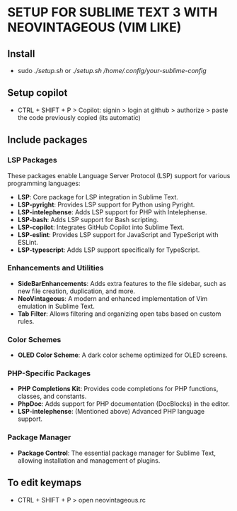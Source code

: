 # SETUP FOR SUBLIME TEXT 3 WITH NEOVINTAGEOUS (VIM LIKE)

## Install

- sudo _./setup.sh_ or _./setup.sh /home/.config/your-sublime-config_

## Setup copilot

- CTRL + SHIFT + P > Copilot: signin > login at github > authorize > paste the code previously copied (its automatic)

## Include packages


### **LSP Packages**
These packages enable Language Server Protocol (LSP) support for various programming languages:
- **LSP**: Core package for LSP integration in Sublime Text.
- **LSP-pyright**: Provides LSP support for Python using Pyright.
- **LSP-intelephense**: Adds LSP support for PHP with Intelephense.
- **LSP-bash**: Adds LSP support for Bash scripting.
- **LSP-copilot**: Integrates GitHub Copilot into Sublime Text.
- **LSP-eslint**: Provides LSP support for JavaScript and TypeScript with ESLint.
- **LSP-typescript**: Adds LSP support specifically for TypeScript.

### **Enhancements and Utilities**
- **SideBarEnhancements**: Adds extra features to the file sidebar, such as new file creation, duplication, and more.
- **NeoVintageous**: A modern and enhanced implementation of Vim emulation in Sublime Text.
- **Tab Filter**: Allows filtering and organizing open tabs based on custom rules.

### **Color Schemes**
- **OLED Color Scheme**: A dark color scheme optimized for OLED screens.

### **PHP-Specific Packages**
- **PHP Completions Kit**: Provides code completions for PHP functions, classes, and constants.
- **PhpDoc**: Adds support for PHP documentation (DocBlocks) in the editor.
- **LSP-intelephense**: (Mentioned above) Advanced PHP language support.

### **Package Manager**
- **Package Control**: The essential package manager for Sublime Text, allowing installation and management of plugins.

## To edit keymaps

- CTRL + SHIFT + P > open neovintageous.rc
